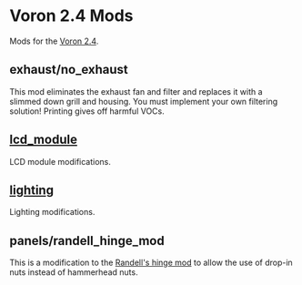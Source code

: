 # Voron 2.4 Mods

Mods for the [Voron 2.4].

## exhaust/no_exhaust

This mod eliminates the exhaust fan and filter and replaces it with a slimmed down grill and housing. You must implement your own filtering solution! Printing gives off harmful VOCs.

## [lcd_module]

LCD module modifications.

## [lighting]

Lighting modifications.

## panels/randell_hinge_mod

This is a modification to the [Randell's hinge mod] to allow the use of drop-in nuts instead of hammerhead nuts.

[lcd_module]: ./lcd_module/
[lighting]: ./lighting/
[Randell's hinge mod]: https://github.com/VoronDesign/VoronUsers/tree/master/printer_mods/randell/Door_Hinges
[Voron 2.4]: https://vorondesign.com/voron2.4
